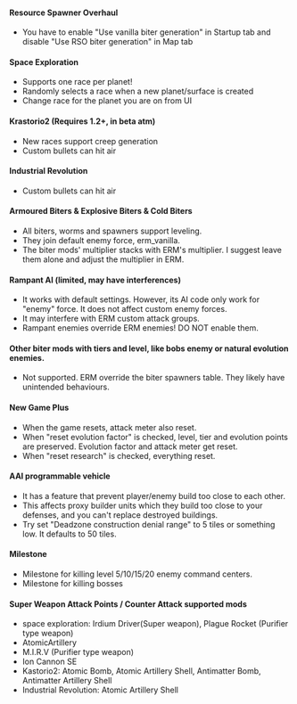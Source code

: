 #### Resource Spawner Overhaul
- You have to enable "Use vanilla biter generation" in Startup tab and disable "Use RSO biter generation" in Map tab

#### Space Exploration
- Supports one race per planet!
- Randomly selects a race when a new planet/surface is created
- Change race for the planet you are on from UI

#### Krastorio2 (Requires 1.2+, in beta atm)
* New races support creep generation
* Custom bullets can hit air

#### Industrial Revolution
- Custom bullets can hit air

#### Armoured Biters & Explosive Biters & Cold Biters
- All biters, worms and spawners support leveling.
- They join default enemy force, erm_vanilla.
- The biter mods' multiplier stacks with ERM's multiplier. I suggest leave them alone and adjust the multiplier in ERM.

#### Rampant AI (limited, may have interferences)
- It works with default settings.  However, its AI code only work for "enemy" force.  It does not affect custom enemy forces.
- It may interfere with ERM custom attack groups.
- Rampant enemies override ERM enemies!  DO NOT enable them.

#### Other biter mods with tiers and level, like bobs enemy or natural evolution enemies.
- Not supported.  ERM override the biter spawners table.  They likely have unintended behaviours.

#### New Game Plus
- When the game resets, attack meter also reset.
- When "reset evolution factor" is checked, level, tier and evolution points are preserved. Evolution factor and attack meter get reset.
- When "reset research" is checked, everything reset.

#### AAI programmable vehicle
- It has a feature that prevent player/enemy build too close to each other.
- This affects proxy builder units which they build too close to your defenses, and you can't replace destroyed buildings.
- Try set "Deadzone construction denial range" to 5 tiles or something low. It defaults to 50 tiles.

#### Milestone
- Milestone for killing level 5/10/15/20 enemy command centers.
- Milestone for killing bosses

#### Super Weapon Attack Points / Counter Attack supported mods
- space exploration: Irdium Driver(Super weapon), Plague Rocket (Purifier type weapon) 
- AtomicArtillery 
- M.I.R.V (Purifier type weapon)
- Ion Cannon SE 
- Kastorio2: Atomic Bomb, Atomic Artillery Shell, Antimatter Bomb, Antimatter Artillery Shell  
- Industrial Revolution: Atomic Artillery Shell